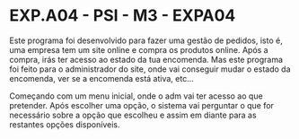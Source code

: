 <h1> EXP.A04 - PSI - M3 - EXPA04</h1>

Este programa foi desenvolvido para fazer uma gestão de pedidos, isto é, uma empresa tem um site online e compra os produtos online. Após a compra, irás ter acesso ao estado da tua encomenda. Mas este programa foi feito para o administrador do site, onde vai conseguir mudar o estado da encomenda, ver se a encomenda está ativa, etc...

Começando com um menu inicial, onde o adm vai ter acesso ao que pretender. Após escolher uma opção, o sistema vai perguntar o que for necessário sobre a opção que escolheu e assim em diante para as restantes opções disponíveis.
